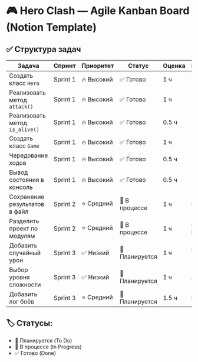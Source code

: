 # 🎮 Hero Clash — Agile Kanban Board (Notion Template)

## ✅ Структура задач

| Задача                         | Спринт     | Приоритет | Статус         | Оценка | Комментарий        |
|--------------------------------|------------|-----------|----------------|--------|---------------------|
| Создать класс `Hero`           | Sprint 1   | 🔥 Высокий | ✅ Готово       | 1 ч    |                     |
| Реализовать метод `attack()`   | Sprint 1   | 🔥 Высокий | ✅ Готово       | 1 ч    |                     |
| Реализовать метод `is_alive()` | Sprint 1   | 🔥 Высокий | ✅ Готово       | 0.5 ч  |                     |
| Создать класс `Game`           | Sprint 1   | 🔥 Высокий | ✅ Готово       | 1 ч    |                     |
| Чередование ходов              | Sprint 1   | 🔥 Высокий | ✅ Готово       | 0.5 ч  |                     |
| Вывод состояния в консоль      | Sprint 1   | 🔥 Высокий | ✅ Готово       | 0.5 ч  |                     |
| Сохранение результатов в файл  | Sprint 2   | ⭐ Средний | 🔧 В процессе   | 1 ч    | results.txt         |
| Разделить проект по модулям    | Sprint 2   | ⭐ Средний | 🔧 В процессе   | 1 ч    | main, game, hero    |
| Добавить случайный урон        | Sprint 3   | ✅ Низкий  | 🧠 Планируется  | 1 ч    | randint(15, 25)     |
| Выбор уровня сложности         | Sprint 3   | ✅ Низкий  | 🧠 Планируется  | 1 ч    | AI урон выше        |
| Добавить лог боёв              | Sprint 3   | ⭐ Средний | 🧠 Планируется  | 1.5 ч  | log.txt             |

## 🏷 Статусы:
- 🧠 Планируется (To Do)
- 🔧 В процессе (In Progress)
- ✅ Готово (Done)

